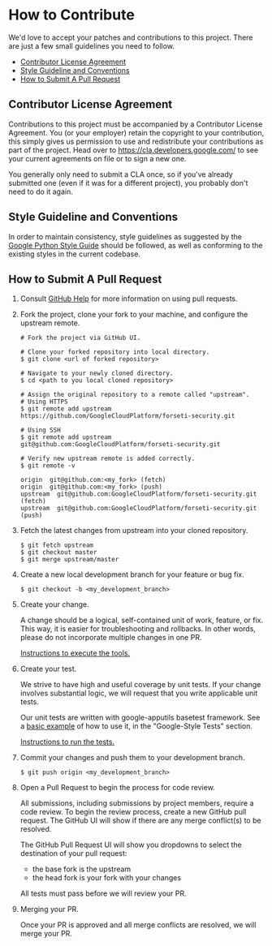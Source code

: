 # How to Contribute

We'd love to accept your patches and contributions to this project. There are
just a few small guidelines you need to follow.

* [Contributor License Agreement](#contributor-license-agreement)
* [Style Guideline and Conventions](#style-guideline-and-conventions)
* [How to Submit A Pull Request](#how-to-submit-a-pull-request)

## Contributor License Agreement

Contributions to this project must be accompanied by a Contributor License
Agreement. You (or your employer) retain the copyright to your contribution,
this simply gives us permission to use and redistribute your contributions as
part of the project. Head over to <https://cla.developers.google.com/> to see
your current agreements on file or to sign a new one.

You generally only need to submit a CLA once, so if you've already submitted one
(even if it was for a different project), you probably don't need to do it
again.

## Style Guideline and Conventions

In order to maintain consistency, style guidelines as suggested by the
[Google Python Style Guide] should be followed, as well as conforming to
the existing styles in the current codebase.

## How to Submit A Pull Request

1. Consult [GitHub Help] for more information on using pull requests.

2. Fork the project, clone your fork to your machine, and configure
the upstream remote.

    ```
    # Fork the project via GitHub UI.

    # Clone your forked repository into local directory.
    $ git clone <url of forked repository>

    # Navigate to your newly cloned directory.
    $ cd <path to you local cloned repository>
    
    # Assign the original repository to a remote called "upstream".
    # Using HTTPS
    $ git remote add upstream https://github.com/GoogleCloudPlatform/forseti-security.git
    
    # Using SSH
    $ git remote add upstream git@github.com:GoogleCloudPlatform/forseti-security.git
    
    # Verify new upstream remote is added correctly.
    $ git remote -v
    
    origin  git@github.com:<my_fork> (fetch)
    origin  git@github.com:<my_fork> (push)
    upstream  git@github.com:GoogleCloudPlatform/forseti-security.git (fetch)
    upstream  git@github.com:GoogleCloudPlatform/forseti-security.git (push)
    ```

3. Fetch the latest changes from upstream into your cloned repository.

    ```
    $ git fetch upstream
    $ git checkout master
    $ git merge upstream/master
    ```

4. Create a new local development branch for your feature or bug fix.

    ```
    $ git checkout -b <my_development_branch>
    ```

5. Create your change.

    A change should be a logical, self-contained unit of work, feature, or fix.
    This way, it is easier for troubleshooting and rollbacks.  In other words,
    please do not incorporate multiple changes in one PR.

    [Instructions to execute the tools.]

6. Create your test.

    We strive to have high and useful coverage by unit tests.  If your change
    involves substantial logic, we will request that you write applicable unit
    tests.
    
    Our unit tests are written with google-apputils basetest framework.
    See a [basic example] of how to use it, in the "Google-Style Tests" section.
    
    [Instructions to run the tests.]

7. Commit your changes and push them to your development branch.

    ```
    $ git push origin <my_development_branch>
    ```

8. Open a Pull Request to begin the process for code review.

    All submissions, including submissions by project members, require a code review.
    To begin the review process, create a new GitHub pull request. The GitHub UI
    will show if there are any merge conflict(s) to be resolved.
    
    The GitHub Pull Request UI will show you dropdowns to select the destination of 
    your pull request:
    * the base fork is the upstream
    * the head fork is your fork with your changes
    
    All tests must pass before we will review your PR.

9. Merging your PR.

    Once your PR is approved and all merge conflicts are resolved, we will merge your PR.


[GitHub Help]: https://help.github.com/articles/about-pull-requests/
[Google Python Style Guide]: https://google.github.io/styleguide/pyguide.html
[Instructions to execute the tools.]: https://github.com/GoogleCloudPlatform/forseti-security/blob/master/google/cloud/security/README.md#execution
[basic example]: https://pypi.python.org/pypi/google-apputils
[Instructions to run the tests.]: https://github.com/GoogleCloudPlatform/forseti-security/blob/master/google/cloud/security/README.md#tests
[forseti-security@google.com]: mailto:forseti-security@google.com
